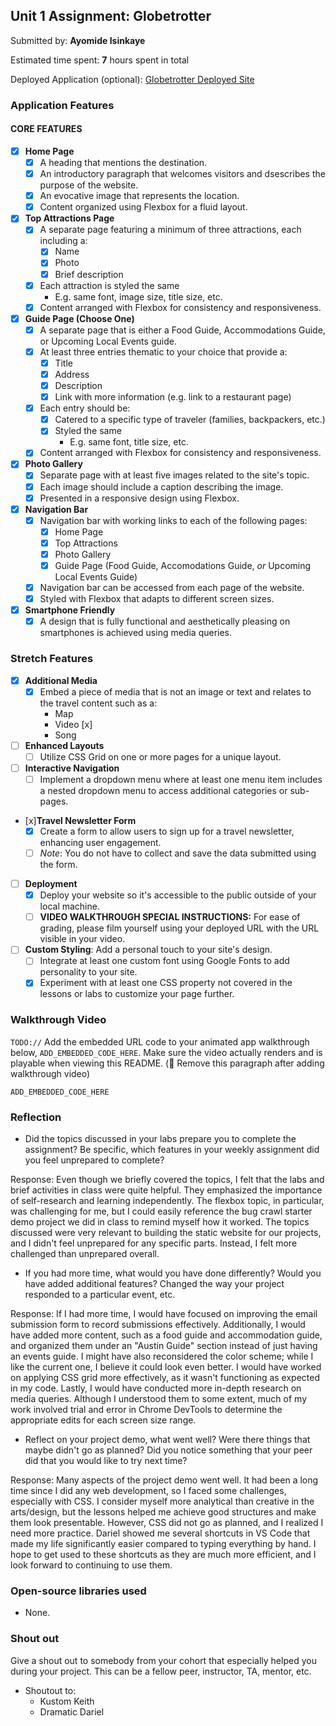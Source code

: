 ## Unit 1 Assignment: Globetrotter

Submitted by: **Ayomide Isinkaye**

Estimated time spent: **7** hours spent in total

Deployed Application (optional): [Globetrotter Deployed Site](https://avisink-globetrotter.netlify.app/gallery)

### Application Features

#### CORE FEATURES

- [x] **Home Page**
  - [x] A heading that mentions the destination.
  - [x] An introductory paragraph that welcomes visitors and dsescribes the purpose of the website. 
  - [x] An evocative image that represents the location.
  - [x] Content organized using Flexbox for a fluid layout.

- [x] **Top Attractions Page**
  - [x] A separate page featuring a minimum of three attractions, each including a:
    - [x] Name
    - [x] Photo
    - [x] Brief description
  - [x] Each attraction is styled the same
    - E.g. same font, image size, title size, etc. 
  - [x] Content arranged with Flexbox for consistency and responsiveness.

- [x] **Guide Page (Choose One)**
  - [x] A separate page that is either a Food Guide, Accommodations Guide, or Upcoming Local Events guide.
  - [x] At least three entries thematic to your choice that provide a:
    - [x] Title
    - [x] Address
    - [x] Description
    - [x] Link with more information (e.g. link to a restaurant page)
  - [x] Each entry should be:
    - [x] Catered to a specific type of traveler (families, backpackers, etc.)
    - [x] Styled the same
      - E.g. same font, title size, etc.
  - [x] Content arranged with Flexbox for consistency and responsiveness. 

- [x] **Photo Gallery**
  - [x] Separate page with at least five images related to the site's topic.
  - [x] Each image should include a caption describing the image.
  - [x] Presented in a responsive design using Flexbox.

- [x] **Navigation Bar**
  - [x] Navigation bar with working links to each of the following pages:
    - [x] Home Page
    - [x] Top Attractions
    - [x] Photo Gallery
    - [x] Guide Page (Food Guide, Accomodations Guide, _or_ Upcoming Local Events Guide)
  - [x] Navigation bar can be accessed from each page of the website.
  - [x] Styled with Flexbox that adapts to different screen sizes.  

- [x] **Smartphone Friendly**
  - [x] A design that is fully functional and aesthetically pleasing on smartphones is achieved using media queries.

### Stretch Features

- [x] **Additional Media**
  - [x] Embed a piece of media that is not an image or text and relates to the travel content such as a:
    - Map
    - Video [x]
    - Song

- [ ] **Enhanced Layouts**
  - [ ] Utilize CSS Grid on one or more pages for a unique layout.

- [ ] **Interactive Navigation**
  - [ ] Implement a dropdown menu where at least one menu item includes a nested dropdown menu to access additional categories or sub-pages.

- [x]**Travel Newsletter Form**
  - [x] Create a form to allow users to sign up for a travel newsletter, enhancing user engagement.
  - [ ] *Note*: You do not have to collect and save the data submitted using the form. 

- [ ] **Deployment**
  - [x] Deploy your website so it's accessible to the public outside of your local machine. 
  - [ ] **VIDEO WALKTHROUGH SPECIAL INSTRUCTIONS:** For ease of grading, please film yourself using your deployed URL with the URL visible in your video. 

- [ ] **Custom Styling**: Add a personal touch to your site's design.
  - [ ] Integrate at least one custom font using Google Fonts to add personality to your site.
  - [x] Experiment with at least one CSS property not covered in the lessons or labs to customize your page further.

### Walkthrough Video

`TODO://` Add the embedded URL code to your animated app walkthrough below, `ADD_EMBEDDED_CODE_HERE`. Make sure the video actually renders and is playable when viewing this README. (🚫 Remove this paragraph after adding walkthrough video)

`ADD_EMBEDDED_CODE_HERE`

### Reflection

* Did the topics discussed in your labs prepare you to complete the assignment? Be specific, which features in your weekly assignment did you feel unprepared to complete?

Response:
Even though we briefly covered the topics, I felt that the labs and brief activities in class were quite helpful. They emphasized the importance of self-research and learning independently. The flexbox topic, in particular, was challenging for me, but I could easily reference the bug crawl starter demo project we did in class to remind myself how it worked. The topics discussed were very relevant to building the static website for our projects, and I didn't feel unprepared for any specific parts. Instead, I felt more challenged than unprepared overall.

* If you had more time, what would you have done differently? Would you have added additional features? Changed the way your project responded to a particular event, etc.
  
Response:
If I had more time, I would have focused on improving the email submission form to record submissions effectively. Additionally, I would have added more content, such as a food guide and accommodation guide, and organized them under an "Austin Guide" section instead of just having an events guide. I might have also reconsidered the color scheme; while I like the current one, I believe it could look even better. I would have worked on applying CSS grid more effectively, as it wasn't functioning as expected in my code. Lastly, I would have conducted more in-depth research on media queries. Although I understood them to some extent, much of my work involved trial and error in Chrome DevTools to determine the appropriate edits for each screen size range.

* Reflect on your project demo, what went well? Were there things that maybe didn't go as planned? Did you notice something that your peer did that you would like to try next time?

Response:
Many aspects of the project demo went well. It had been a long time since I did any web development, so I faced some challenges, especially with CSS. I consider myself more analytical than creative in the arts/design, but the lessons helped me achieve good structures and make them look presentable. However, CSS did not go as planned, and I realized I need more practice. Dariel showed me several shortcuts in VS Code that made my life significantly easier compared to typing everything by hand. I hope to get used to these shortcuts as they are much more efficient, and I look forward to continuing to use them.


### Open-source libraries used

- None.

### Shout out

Give a shout out to somebody from your cohort that especially helped you during your project. This can be a fellow peer, instructor, TA, mentor, etc.

- Shoutout to:
    - Kustom Keith  
    - Dramatic Dariel
